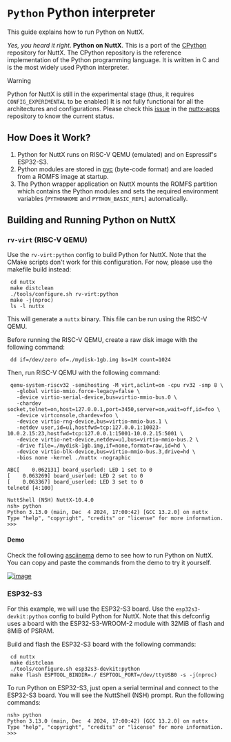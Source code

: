 # `Python` Python interpreter

This guide explains how to run Python on NuttX.

*Yes, you heard it right*. **Python on NuttX**. This is a port of the
[CPython](https://github.com/python/cpython) repository for NuttX. The
<span class="title-ref">CPython</span> repository is the reference
implementation of the Python programming language. It is written in C
and is the most widely used Python interpreter.

<div class="warning">

<div class="title">

Warning

</div>

Python for NuttX is still in the experimental stage (thus, it requires
`CONFIG_EXPERIMENTAL` to be enabled) It is not fully functional for all
the architectures and configurations. Please check this
[issue](https://github.com/apache/nuttx-apps/issues/2884) in the
[nuttx-apps](https://github.com/apache/nuttx-apps/) repository to know
the current status.

</div>

## How Does it Work?

1.  Python for NuttX runs on RISC-V QEMU (emulated) and on Espressif's
    ESP32-S3.
2.  Python modules are stored in
    [pyc](https://docs.python.org/3/glossary.html#term-bytecode)
    (byte-code format) and are loaded from a ROMFS image at startup.
3.  The Python wrapper application on NuttX mounts the ROMFS partition
    which contains the Python modules and sets the required environment
    variables (`PYTHONHOME` and `PYTHON_BASIC_REPL`) automatically.

## Building and Running Python on NuttX

### `rv-virt` (RISC-V QEMU)

Use the `rv-virt:python` config to build Python for NuttX. Note that the
CMake scripts don't work for this configuration. For now, please use the
makefile build instead:

``` console
 cd nuttx
 make distclean
 ./tools/configure.sh rv-virt:python
 make -j(nproc)
 ls -l nuttx
```

This will generate a `nuttx` binary. This file can be run using the
RISC-V QEMU.

Before running the RISC-V QEMU, create a raw disk image with the
following command:

``` console
 dd if=/dev/zero of=./mydisk-1gb.img bs=1M count=1024
```

Then, run RISC-V QEMU with the following command:

``` console
 qemu-system-riscv32 -semihosting -M virt,aclint=on -cpu rv32 -smp 8 \
   -global virtio-mmio.force-legacy=false \
   -device virtio-serial-device,bus=virtio-mmio-bus.0 \
   -chardev socket,telnet=on,host=127.0.0.1,port=3450,server=on,wait=off,id=foo \
   -device virtconsole,chardev=foo \
   -device virtio-rng-device,bus=virtio-mmio-bus.1 \
   -netdev user,id=u1,hostfwd=tcp:127.0.0.1:10023-10.0.2.15:23,hostfwd=tcp:127.0.0.1:15001-10.0.2.15:5001 \
   -device virtio-net-device,netdev=u1,bus=virtio-mmio-bus.2 \
   -drive file=./mydisk-1gb.img,if=none,format=raw,id=hd \
   -device virtio-blk-device,bus=virtio-mmio-bus.3,drive=hd \
   -bios none -kernel ./nuttx -nographic

ABC[    0.062131] board_userled: LED 1 set to 0
[    0.063269] board_userled: LED 2 set to 0
[    0.063367] board_userled: LED 3 set to 0
telnetd [4:100]

NuttShell (NSH) NuttX-10.4.0
nsh> python
Python 3.13.0 (main, Dec  4 2024, 17:00:42) [GCC 13.2.0] on nuttx
Type "help", "copyright", "credits" or "license" for more information.
>>>
```

#### Demo

Check the following [asciinema](https://asciinema.org/) demo to see how
to run Python on NuttX. You can copy and paste the commands from the
demo to try it yourself.

[![image](https://asciinema.org/a/bYYy1fyIOQ3hOY4lJ7L3WFcNb.svg)](https://asciinema.org/a/bYYy1fyIOQ3hOY4lJ7L3WFcNb)

### ESP32-S3

For this example, we will use the ESP32-S3 board. Use the
`esp32s3-devkit:python` config to build Python for NuttX. Note that this
defconfig uses a board with the ESP32-S3-WROOM-2 module with 32MiB of
flash and 8MiB of PSRAM.

Build and flash the ESP32-S3 board with the following commands:

``` console
 cd nuttx
 make distclean
 ./tools/configure.sh esp32s3-devkit:python
 make flash ESPTOOL_BINDIR=./ ESPTOOL_PORT=/dev/ttyUSB0 -s -j(nproc)
```

To run Python on ESP32-S3, just open a serial terminal and connect to
the ESP32-S3 board. You will see the NuttShell (NSH) prompt. Run the
following commands:

``` console
nsh> python
Python 3.13.0 (main, Dec  4 2024, 17:00:42) [GCC 13.2.0] on nuttx
Type "help", "copyright", "credits" or "license" for more information.
>>>
```
